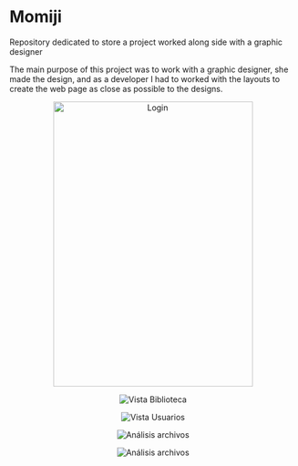 # Momiji
Repository dedicated to store a project worked along side with a graphic designer

The main purpose of this project was to work with a graphic designer, she made the design, and as a developer I had to worked with the layouts to create the web page as close as possible to the designs.

<p align="center">
  <img width="350px" height="500px" src="https://github.com/IamSharls/AdaptStorage-/blob/master/AdaptStorageReact/public/Capturas/Login.png" alt="Login">
</p>

<p align="center">
  <img src="https://github.com/IamSharls/AdaptStorage-/blob/master/AdaptStorageReact/public/Capturas/VistaBiblio.png" alt="Vista Biblioteca">
</p>

<p align="center">
  <img src="https://github.com/IamSharls/AdaptStorage-/blob/master/AdaptStorageReact/public/Capturas/VistaUser.png" alt="Vista Usuarios">
</p>

<p align="center">
  <img src="https://github.com/IamSharls/AdaptStorage-/blob/master/AdaptStorageReact/public/Capturas/Analisis.png" alt="Análisis archivos">
</p>

<p align="center">
  <img src="https://github.com/IamSharls/AdaptStorage-/blob/master/AdaptStorageReact/public/Capturas/Analisis.png" alt="Análisis archivos">
</p>

